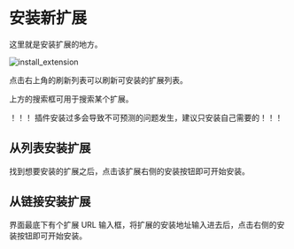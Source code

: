 # 安装新扩展
这里就是安装扩展的地方。

![install_extension](../../assets/images/sd_launcher/version_manager/install_extension.jpg)

点击右上角的刷新列表可以刷新可安装的扩展列表。

上方的搜索框可用于搜索某个扩展。

！！！ 插件安装过多会导致不可预测的问题发生，建议只安装自己需要的！！！

## 从列表安装扩展
找到想要安装的扩展之后，点击该扩展右侧的安装按钮即可开始安装。

## 从链接安装扩展
界面最底下有个扩展 URL 输入框，将扩展的安装地址输入进去后，点击右侧的安装按钮即可开始安装。
